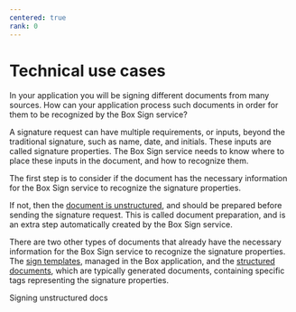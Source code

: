 ```yaml
---
centered: true
rank: 0
---
```


# Technical use cases

In your application you will be signing different documents from many sources. 
How can your application process such documents in order for them to be 
recognized by the Box Sign service?

A signature request can have multiple requirements, or inputs, beyond the 
traditional signature, such as name, date, and initials. These inputs 
are called signature properties. The Box Sign service needs to know where to 
place these inputs in the document, and how to recognize them.

The first step is to consider if the document has the necessary information for 
the Box Sign service to recognize the signature properties.

If not, then the [document is unstructured][unstructured-docs], and should be 
prepared before sending the signature request. This is called document 
preparation, and is an extra step automatically created by the Box Sign service.

There are two other types of documents that already have the necessary 
information for the Box Sign service to recognize the signature properties.
The [sign templates][sign-templates], managed in the Box application, and the 
[structured documents][sign-structured-docs], which are typically generated 
documents, containing specific tags representing the signature properties. 

<Next>Signing unstructured docs</Next>

[unstructured-docs]:page://sign/technical-use-cases/sign-unstructured-docs
[sign-templates]:page://sign/technical-use-cases/sign-template
[sign-structured-docs]:page://sign/technical-use-cases/sign-structured-docs